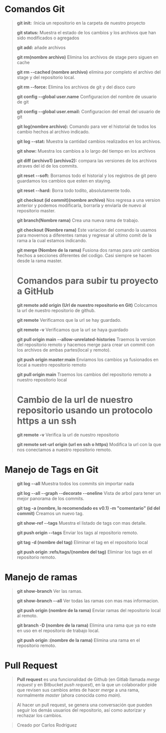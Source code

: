 # Comandos Git
>**git init:** :Inicia un repositorio en la carpeta de nuestro proyecto
>
>**git status:** Muestra el estado de los cambios y los archivos que han sido modificados o agregados 
>
>**git add:** añade archivos
>
>**git rm(nombre archivo)** Elimina los archivos de stage pero siguen en cache
>
>**git rm --cached (nombre archivo)** elimina por completo el archivo del stage y del repositorio local.
>
>**git rm --force:** Elimina los archivos de git y del disco curo
>
>**git config --global user.name**    Configuracion del nombre de usuario de git
>
>**git config --global user.email:** Configuracion del email del usuario de git
>
>**git log(nombre archivo):** Comando para ver el historial de todos los cambio hechos al archivo indicado.
>
>**git log --stat:** Muestra la cantidad cambios realizados en  los archivos.
>
>**git show:** Muestra los cambios a lo largo del tiempo en los archivos 
>
>**git diff (archivo1) (archivo2):** compara las versiones de los archivos atraves del id de los commits.
>
>**git reset --soft:** Borramos todo el historial y los registros de git pero guardamos los cambios que esten en staying.
>
>**git reset --hard:** Borra todo todito, absolutamente todo.
>
>**git checkout (id commit)(nombre archivo)** Nos regresa a una version anterior y podemos modificarla, borrarla y enviarla de nuevo al repositorio master.
>
>**git branch(Nombre rama)** Crea una nueva rama de trabajo.
>
>**git checkout (Nombre rama)** Este variacion del comando la usamos para movernos a diferentes ramas y regresar al ultimo comit de la rama a la cual estamos indicando.
> 
>**git merge (Nombre de la rama)** Fusiona dos ramas para unir cambios hechos a secciones diferentes del codigo. Casi siempre se hacen desde la rama master.
>
># Comandos para subir tu proyecto a GitHub
>
>**git remote add origin (Url de nuestro repositorio en Git)** Colocamos la url de nuestro repositorio de github.
>
>**git remote** Verificamos que la url se hay guardado.
>
>**git remote -v**  Verificamos que la url se haya guardado
>
>**git pull origin main --allow-unrelated-histories** Traemos la version del repositorio remoto y hacemos merge para crear un commit con los archivos de ambas partes(local y remoto).
>
>**git push origin master:main** Enviamos los cambios ya fusionados en local a nuestro repositorio remoto
>
>**git pull origin main** Traemos los cambios del repositorio remoto a nuestro repositorio local
>
># Cambio de la url de nuestro repositorio usando un protocolo https a un ssh
>
>**git remote -v** Verifica la url de nuestro repositorio
>
>**git remote set-url origin (url en ssh o https)** Modifica la url con la que nos conectamos a nuestro repositorio remoto.

# Manejo de Tags en Git

>**git log --all** Muestra todos los commits sin importar nada
>
>**git log --all --graph --decorate --oneline** Vista de arbol para tener un mejor panorama de los commits.
>
>**git tag -a (nombre, lo recomendado es v0.1) -m "comentario" (id del commit)** Creamos un nuevo tag.
>
>**git show-ref --tags** Muestra el listado de tags con mas detalle.
>
>**git push origin --tags** Enviar los tags al repositorio remoto.
>
>**git tag -d (nombre del tag)** Eliminar el tag en el repositorio local
>
>**git push origin :refs/tags/(nombre del tag)** Eliminar los tags en el repositorio remoto.
>
# Manejo de ramas

>**git show-branch** Ver las ramas.
> 
>**git show-branch --all** Ver todas las ramas con mas mas informacion.
>
>**git push origin (nombre de la rama)** Enviar ramas del repositorio local al remoto.
>
>**git branch -D (nombre de la rama)** Elimina una rama que ya no este en uso en el repositorio de trabajo local.
>
>**git push origin :(nombre de la rama)** Elimina una rama en el repositorio remoto.
>
# Pull Request

>**Pull request** es una funcionalidad de Github (en Gitlab llamada _merge request_ y en Bitbucket _push request_), en la que un colaborador pide que revisen sus cambios antes de hacer _merge_ a una rama, normalmente _master_ (ahora conocida como _main_).

>Al hacer un pull request, se genera una conversación que pueden seguir los demás usuarios del repositorio, así como autorizar y rechazar los cambios. 


>Creado por Carlos Rodriguez
